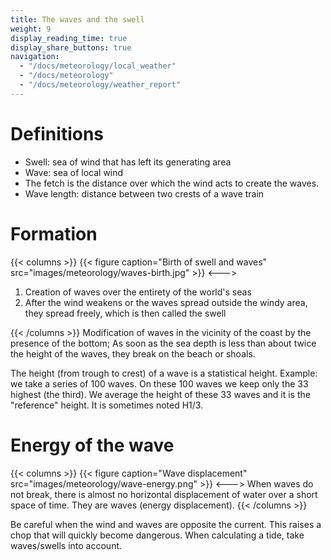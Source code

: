 ```yaml
---
title: The waves and the swell
weight: 9
display_reading_time: true
display_share_buttons: true
navigation:
  - "/docs/meteorology/local_weather"
  - "/docs/meteorology"
  - "/docs/meteorology/weather_report"
---
```


# Definitions

- Swell: sea of wind that has left its generating area
- Wave: sea of local wind
- The fetch is the distance over which the wind acts to create the waves.
- Wave length: distance between two crests of a wave train

# Formation
{{< columns >}}
{{< figure caption="Birth of swell and waves" src="images/meteorology/waves-birth.jpg" >}}
<--->

1. Creation of waves over the entirety of the world's seas
2. After the wind weakens or the waves spread outside the windy area, they spread freely, which is then called the swell

{{< /columns >}}
Modification of waves in the vicinity of the coast by the presence of the bottom;
As soon as the sea depth is less than about twice the height of the waves, they break on the beach or shoals.

The height (from trough to crest) of a wave is a statistical height.
Example: we take a series of 100 waves. On these 100 waves we keep only the 33 highest (the third). We average the height of these 33 waves and it is the "reference" height. It is sometimes noted H1/3.

# Energy of the wave
{{< columns >}}
{{< figure caption="Wave displacement" src="images/meteorology/wave-energy.png" >}}
<--->
When waves do not break, there is almost no horizontal displacement of water over a short space of time. They are waves (energy displacement).
{{< /columns >}}

Be careful when the wind and waves are opposite the current. This raises a chop that will quickly become dangerous.
When calculating a tide, take waves/swells into account.